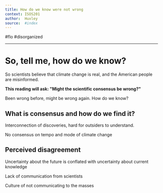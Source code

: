 ```yaml
---
title: How do we know were not wrong 
context: ISOS201
author:  Huxley
source:  #index
---
```


#flo #disorganized

---

# So, tell me, how do we know? 

So scientists believe that climate change is real, and the American people are misinformed. 

**This reading will ask: "Might the scientific consensus be wrong?"**

Been wrong before, might be wrong again. How do we know? 

## What is consensus and how do we find it?

Interconnection of discoveries, hard for outsiders to understand. 

No consensus on tempo and mode of climate change

## Perceived disagreement  

Uncertainty about the future is conflated with uncertainty about current knowledge 

Lack of communication from scientists 

Culture of not communicating to the masses 

























